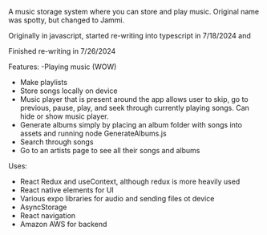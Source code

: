 A music storage system where you can store and play music. Original name was spotty, but changed to Jammi. 

Originally in javascript, started re-writing into typescript in 7/18/2024 and

Finished re-writing in 7/26/2024

Features:
-Playing music (WOW)
- Make playlists
- Store songs locally on device
- Music player that is present around the app allows user to skip, go to previous, pause, play, and seek through currently playing songs.  Can hide or show music player.
- Generate albums simply by placing an album folder with songs into assets and running node GenerateAlbums.js
- Search through songs
- Go to an artists page to see all their songs and albums

Uses:
- React Redux and useContext, although redux is more heavily used
- React native elements for UI
- Various expo libraries for audio and sending files ot device
- AsyncStorage
- React navigation
- Amazon AWS for backend

